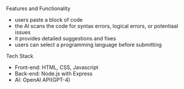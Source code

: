  Features and Functionality
 - users paste a block of code
 - the AI scans the code for syntax errors, logical errors, or potentiaal issues
 - it provides detailed suggestions and fixes 
 - users can select a programming language before submitting

 Tech Stack
 - Front-end: HTML, CSS, Javascript
 - Back-end: Node.js with Express
 - AI: OpenAI API(GPT-4)